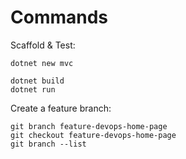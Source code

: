 # Commands

Scaffold & Test:

```
dotnet new mvc

dotnet build
dotnet run
```

Create a feature branch:

```
git branch feature-devops-home-page
git checkout feature-devops-home-page
git branch --list
```
